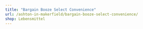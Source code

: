 ```yaml
---
title: "Bargain Booze Select Convenience"
url: /ashton-in-makerfield/bargain-booze-select-convenience/
shop: Lebensmittel
---
```

